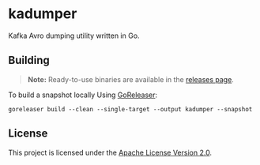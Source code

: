 # kadumper

Kafka Avro dumping utility written in Go.

## Building

> **Note:** Ready-to-use binaries are available in the
> [releases page](https://github.com/hhromic/kadumper/releases).

To build a snapshot locally Using [GoReleaser](https://goreleaser.com/):
```
goreleaser build --clean --single-target --output kadumper --snapshot
```

## License

This project is licensed under the [Apache License Version 2.0](LICENSE).
